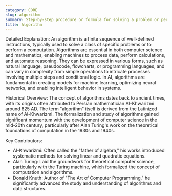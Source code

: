 ```yaml
---
category: CORE
slug: algorithm
summary: Step-by-step procedure or formula for solving a problem or performing a task.
title: Algorithm
---
```


Detailed Explanation: An algorithm is a finite sequence of well-defined instructions, typically used to solve a class of specific problems or to perform a computation. Algorithms are essential in both computer science and mathematics, enabling machines to process data, perform calculations, and automate reasoning. They can be expressed in various forms, such as natural language, pseudocode, flowcharts, or programming languages, and can vary in complexity from simple operations to intricate processes involving multiple steps and conditional logic. In AI, algorithms are fundamental in creating models for machine learning, optimizing neural networks, and enabling intelligent behavior in systems.

Historical Overview: The concept of algorithms dates back to ancient times, with its origins often attributed to Persian mathematician Al-Khwarizmi around 825 AD. The term "algorithm" itself is derived from the Latinized name of Al-Khwarizmi. The formalization and study of algorithms gained significant momentum with the development of computer science in the mid-20th century, particularly after Alan Turing's work on the theoretical foundations of computation in the 1930s and 1940s.

Key Contributors:

- Al-Khwarizmi: Often called the "father of algebra," his works introduced systematic methods for solving linear and quadratic equations.
- Alan Turing: Laid the groundwork for theoretical computer science, particularly with the Turing machine, which formalized the concept of computation and algorithms.
- Donald Knuth: Author of "The Art of Computer Programming," he significantly advanced the study and understanding of algorithms and data structures.